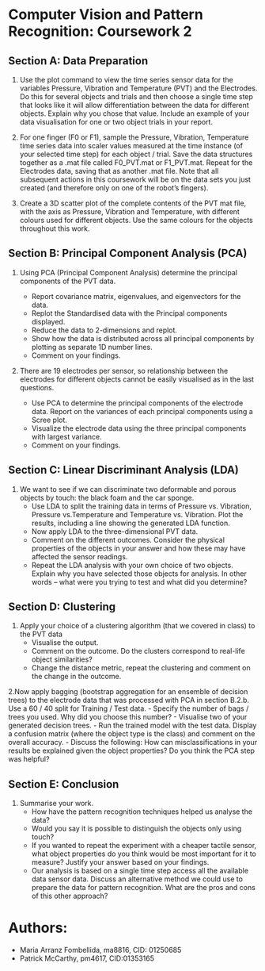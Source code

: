 # Computer Vision and Pattern Recognition: Coursework 2

## Section A: Data Preparation
1. Use the plot command to view the time series sensor data for the variables Pressure, Vibration and Temperature (PVT) and the Electrodes. Do this for several objects and trials and then choose a single time step that looks like it will allow differentiation between the data for different objects. Explain why you chose that value. Include an example of your data visualisation for one or two object trials in your report.

2. For one finger (F0 or F1), sample the Pressure, Vibration, Temperature time series data into scaler values measured at the time instance (of your selected time step) for each object / trial. Save the data structures together as a .mat file called F0_PVT.mat or F1_PVT.mat. Repeat for the Electrodes data, saving that as another .mat file. Note that all subsequent actions in this coursework will be on the data sets you just created (and therefore only on one of the robot’s fingers).

3. Create a 3D scatter plot of the complete contents of the PVT mat file, with the axis as Pressure, Vibration and Temperature, with different colours used for different objects. Use the same colours for the objects throughout this work.

## Section B: Principal Component Analysis (PCA)
1. Using PCA (Principal Component Analysis) determine the principal components of the PVT data.
      - Report covariance matrix, eigenvalues, and eigenvectors for the data.
      - Replot the Standardised data with the Principal components displayed.
      - Reduce the data to 2-dimensions and replot.
      - Show how the data is distributed across all principal components by plotting as separate 1D number lines.
      - Comment on your findings.
     
2. There are 19 electrodes per sensor, so relationship between the electrodes for different objects cannot be easily visualised as in the last questions.
      - Use PCA to determine the principal components of the electrode data. Report on the variances of each principal components using a Scree plot.
      - Visualize the electrode data using the three principal components with largest variance.
      - Comment on your findings.

## Section C: Linear Discriminant Analysis (LDA)
1. We want to see if we can discriminate two deformable and porous objects by touch: the black foam and the car sponge.
      - Use LDA to split the training data in terms of Pressure vs. Vibration, Pressure vs.Temperature and Temperature vs. Vibration. Plot the results, including a line showing the generated LDA function.
      - Now apply LDA to the three-dimensional PVT data.
      - Comment on the different outcomes. Consider the physical properties of the objects in your answer and how these may have affected the sensor readings.
      - Repeat the LDA analysis with your own choice of two objects. Explain why you have selected those objects for analysis. In other words – what were you trying to test and what did you determine?

## Section D: Clustering
1. Apply your choice of a clustering algorithm (that we covered in class) to the PVT data
      - Visualise the output.
      - Comment on the outcome. Do the clusters correspond to real-life object similarities?
      - Change the distance metric, repeat the clustering and comment on the change in the outcome.
      
2.Now apply bagging (bootstrap aggregation for an ensemble of decision trees) to the electrode data that was processed with PCA in section B.2.b. Use a 60 / 40 split for Training / Test data.
      - Specify the number of bags / trees you used. Why did you choose this number?
      - Visualise two of your generated decision trees.
      - Run the trained model with the test data. Display a confusion matrix (where the object type is the class) and comment on the overall accuracy.
      - Discuss the following: How can misclassifications in your results be explained given the object properties? Do you think the PCA step was helpful?

## Section E: Conclusion
1. Summarise your work.
      - How have the pattern recognition techniques helped us analyse the data?
      - Would you say it is possible to distinguish the objects only using touch?
      - If you wanted to repeat the experiment with a cheaper tactile sensor, what object properties do you think would be most important for it to measure? Justify your answer based on your findings.
      - Our analysis is based on a single time step access all the available data sensor data. Discuss an alternative method we could use to prepare the data for pattern recognition. What are the pros and cons of this other approach?

# Authors:
- Maria Arranz Fombellida, ma8816, CID: 01250685
- Patrick McCarthy, pm4617, CID:01353165
